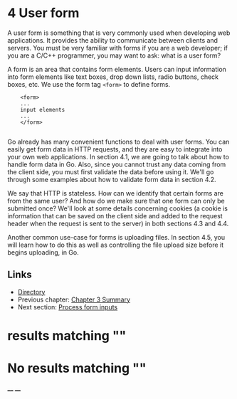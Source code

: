 
# 4 User form

A user form is something that is very commonly used when developing web applications. It provides the ability to communicate between clients and servers. You must be very familiar with forms if you are a web developer; if you are a C/C++ programmer, you may want to ask: what is a user form?

A form is an area that contains form elements. Users can input information into form elements like text boxes, drop down lists, radio buttons, check boxes, etc. We use the form tag `<form>` to define forms.
``` 
    <form>
    ...
    input elements
    ...
    </form>
    
```

Go already has many convenient functions to deal with user forms. You can easily get form data in HTTP requests, and they are easy to integrate into your own web applications. In section 4.1, we are going to talk about how to handle form data in Go. Also, since you cannot trust any data coming from the client side, you must first validate the data before using it. We'll go through some examples about how to validate form data in section 4.2.

We say that HTTP is stateless. How can we identify that certain forms are from the same user? And how do we make sure that one form can only be submitted once? We'll look at some details concerning cookies (a cookie is information that can be saved on the client side and added to the request header when the request is sent to the server) in both sections 4.3 and 4.4.

Another common use-case for forms is uploading files. In section 4.5, you will learn how to do this as well as controlling the file upload size before it begins uploading, in Go.

## Links

  * [Directory](preface.md)
  * Previous chapter: [Chapter 3 Summary](03.5.md)
  * Next section: [Process form inputs](04.1.md)

#  results matching ""




# No results matching ""

[ __](03.5.md) [ __](04.1.md)
